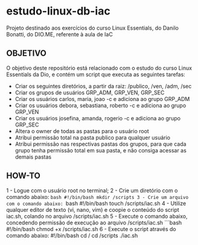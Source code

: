 # estudo-linux-db-iac
Projeto destinado aos exercícios do curso Linux Essentials, do Danilo Bonatti, do DIO.ME, referente à aula de IaC

## OBJETIVO
O objetivo deste repositório está relacionado com o estudo do curso Linux Essentials da Dio, e contém um script que executa as seguintes tarefas:
- Criar os seguintes diretórios, a partir da raiz: /publico, /ven, /adm, /sec
- Criar os grupos de usuários GRP_ADM, GRP_VEN, GRP_SEC
- Criar os usuários carlos, maria, joao -c e adiciona ao grupo GRP_ADM
- Criar os usuários debora, sebastiana, roberto -c e adiciona ao grupo GRP_VEN
- Criar os usuários josefina, amanda, rogerio -c e adiciona ao grupo GRP_SEC
- Altera o owner de todas as pastas para o usuário root
- Atribui permissão total na pasta publico para qualquer usuário
- Atribui permissão nas respectivas pastas dos grupos, para que cada grupo tenha permissão total em sua pasta, e não consiga acessar as demais pastas

## HOW-TO
1 - Logue com o usuário root no terminal;
2 - Crie um diretório com o comando abaixo:
    ```bash
    #!/bin/bash
    mkdir /scripts
3 - Crie um arquivo com o comando abaixo:
    ```bash
    #!/bin/bash
    touch /scripts/iac.sh
4 - Utilize qualquer editor de texto (vi, nano, vim) e coopie o conteúdo do script iac.sh, colando no arquivo /scripts/iac.sh 
5 - Execute o comando abaixo, concedendo permissão de execução ao arquivo /scripts/iac.sh 
    ```bash
    #!/bin/bash
    chmod +x /scripts/iac.sh
6 - Execute o script através do comando abaixo:
    #!/bin/bash
    cd /
    cd /scripts
    ./iac.sh